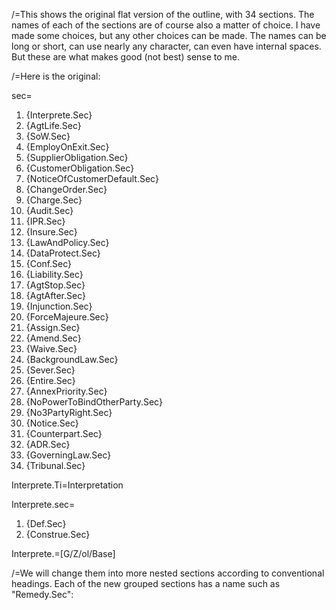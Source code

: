 /=This shows the original flat version of the outline, with 34 sections.  The names of each of the sections are of course also a matter of choice.  I have made some choices, but any other choices can be made.  The names can be long or short, can use nearly any character, can even have internal spaces.  But these are what makes good (not best) sense to me.

/=Here is the original:

sec=<ol><li>{Interprete.Sec}<li>{AgtLife.Sec}<li>{SoW.Sec}<li>{EmployOnExit.Sec}<li>{SupplierObligation.Sec}<li>{CustomerObligation.Sec}<li>{NoticeOfCustomerDefault.Sec}<li>{ChangeOrder.Sec}<li>{Charge.Sec}<li>{Audit.Sec}<li>{IPR.Sec}<li>{Insure.Sec}<li>{LawAndPolicy.Sec}<li>{DataProtect.Sec}<li>{Conf.Sec}<li>{Liability.Sec}<li>{AgtStop.Sec}<li>{AgtAfter.Sec}<li>{Injunction.Sec}<li>{ForceMajeure.Sec}<li>{Assign.Sec}<li>{Amend.Sec}<li>{Waive.Sec}<li>{BackgroundLaw.Sec}<li>{Sever.Sec}<li>{Entire.Sec}<li>{AnnexPriority.Sec}<li>{NoPowerToBindOtherParty.Sec}<li>{No3PartyRight.Sec}<li>{Notice.Sec}<li>{Counterpart.Sec}<li>{ADR.Sec}<li>{GoverningLaw.Sec}<li>{Tribunal.Sec}</ol>

Interprete.Ti=Interpretation

Interprete.sec=<ol><li>{Def.Sec}<li>{Construe.Sec}</ol>

Interprete.=[G/Z/ol/Base]

/=We will change them into more nested sections according to conventional headings.  Each of the new grouped sections has a name such as "Remedy.Sec":